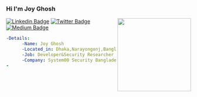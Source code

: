 ### Hi I'm Joy Ghosh
<img align='right' src='https://c.tenor.com/4CPI9z1qIPAAAAAC/tokyo-ghoul-kaneki-ken.gif' width='200"'>

[![Linkedin Badge](https://img.shields.io/badge/-Joy%20Ghosh-blue?style=social&logo=Linkedin&logoColor=blue&link=https://www.linkedin.com/in/0xjoyghosh/)](https://www.linkedin.com/in/0xjoyghosh/) [![Twitter Badge](http://img.shields.io/badge/-@0xjoyghosh-1ca0f1?style=social&logo=twitter&logoColor=blue&link=https://twitter.com/0xjoyghosh)](https://twitter.com/0xjoyghosh) [![Medium Badge](http://img.shields.io/badge/-@0xjoyghosh-1ca0f1?style=social&logo=Medium&logoColor=black&link=https://medium.com/@0xjoyghosh)](https://medium.com/@0xjoyghosh)

```yaml
-Details:
      -Name: Joy Ghosh
      -Located_in: Dhaka,Narayongonj,Bangladesh
      -Job: Developer&Security Researcher
      -Company: System00 Security Bangladesh
-

```
